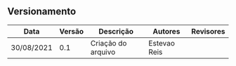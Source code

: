 
## Versionamento
| Data       | Versão | Descrição         | Autores       | Revisores    |
| ---------- | ------ | ----------------- | ------------- | -----------  |
| 30/08/2021 | 0.1    | Criação do arquivo| Estevao Reis  |              |